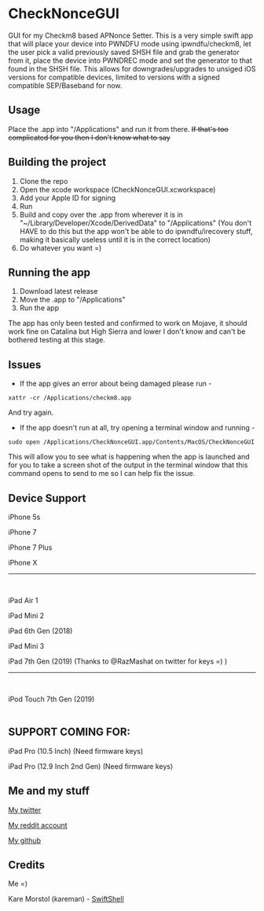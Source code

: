 # CheckNonceGUI

GUI for my Checkm8 based APNonce Setter. This is a very simple swift app that will place your device into PWNDFU mode using ipwndfu/checkm8, let the user pick a valid previously saved SHSH file and grab the generator from it, place the device into PWNDREC mode and set the generator to that found in the SHSH file. This allows for downgrades/upgrades to unsiged iOS versions for compatible devices, limited to versions with a signed compatible SEP/Baseband for now. 

## Usage
Place the .app into "/Applications" and run it from there. ~~If that's too complicated for you then I don't know what to say~~

## Building the project

1. Clone the repo
2. Open the xcode workspace (CheckNonceGUI.xcworkspace)
3. Add your Apple ID for signing
4. Run
5. Build and copy over the .app from wherever it is in "~/Library/Developer/Xcode/DerivedData" to "/Applications" (You don't HAVE to do this but the app won't be able to do ipwndfu/irecovery stuff, making it basically useless until it is in the correct location)
6. Do whatever you want =)

## Running the app

1. Download latest release
2. Move the .app to "/Applications"
3. Run the app

The app has only been tested and confirmed to work on Mojave, it should work fine on Catalina but High Sierra and lower I don't know and can't be bothered testing at this stage.

## Issues

- If the app gives an error about being damaged please run - 

`xattr -cr /Applications/checkm8.app` 

And try again. 

- If the app doesn't run at all, try opening a terminal window and running - 

`sudo open /Applications/CheckNonceGUI.app/Contents/MacOS/CheckNonceGUI`

This will allow you to see what is happening when the app is launched and for you to take a screen shot of the output in the terminal window that this command opens to send to me so I can help fix the issue.

## Device Support

iPhone 5s

iPhone 7

iPhone 7 Plus

iPhone X

------------------------------------------
<br/>

iPad Air 1

iPad Mini 2

iPad 6th Gen (2018)

iPad Mini 3

iPad 7th Gen (2019) (Thanks to @RazMashat on twitter for keys =) )

------------------------------------------
<br/>

iPod Touch 7th Gen (2019)
<br/>
<br/>
## SUPPORT COMING FOR:

iPad Pro (10.5 Inch) (Need firmware keys)

iPad Pro (12.9 Inch 2nd Gen) (Need firmware keys)

## Me and my stuff

[My twitter](https://www.twitter.com/mosk_i "My twitter")

[My reddit account](https://www.reddit.com/user/_Matty "My reddit account")

[My github](https://www.github.com/MatthewPierson "My github")


## Credits

Me =)

Kare Morstol (kareman) - [SwiftShell](https://github.com/kareman/SwiftShell "SwiftShell")

